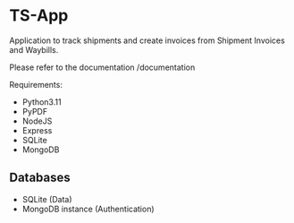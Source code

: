 # TS-App
 Application to track shipments and create invoices from Shipment Invoices and Waybills.

Please refer to the documentation /documentation

Requirements: 
- Python3.11
- PyPDF
- NodeJS
- Express
- SQLite
- MongoDB

## Databases 

- SQLite (Data)
- MongoDB instance (Authentication)
